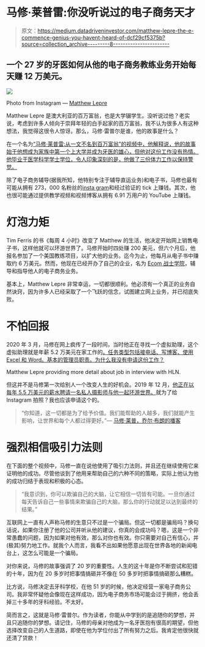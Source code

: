 # 马修·莱普雷:你没听说过的电子商务天才

> 原文：<https://medium.datadriveninvestor.com/matthew-lepre-the-e-commence-genius-you-havent-heard-of-dcf29cf5375b?source=collection_archive---------8----------------------->

## 一个 27 岁的牙医如何从他的电子商务教练业务开始每天赚 12 万美元。

![](img/717507b100afd0231251bdb16b5cf81a.png)

Photo from Instagram — [Matthew Lepre](https://www.instagram.com/matthewlepre/?hl=en)

Matthew Lepre 是澳大利亚的百万富翁，也是大学辍学生。没听说过他？老实说，考虑到许多人倾向于崇拜年轻的白手起家的百万富翁，我不认为很多人有这种想法，我觉得这很令人惊讶。那么，马修·雷普尔是谁，他的故事是什么？

在一个名为[“马修·莱普雷:从一文不名到百万富翁”的视频中，他解释说，他的故事始于他想成为家族中第一个上大学并成为牙医的雄心，但他对这份工作没有热情。他毕业于医学科学学士学位，令人印象深刻的是，他做了三份体力工作以保持警觉。](https://www.youtube.com/watch?v=rmomLoxPOeQ)

除了电子商务辅导(据我所知，他特别专注于辅导直运业务)和电子书，马修也最有可能从拥有 273，000 名粉丝的[insta gram](https://www.instagram.com/matthewlepre/?hl=en)和经过验证的 tick 上赚钱。其次，他也很可能通过提供教学视频和视频博客从拥有 6.91 万用户的 YouTube 上赚钱。

# 灯泡力矩

Tim Ferris 的书《每周 4 小时》改变了 Matthew 的生活，他决定开始网上销售电子书，这样他就可以环游世界了。马修开始时四处赚 200 美元，但六个月后，他报名参加了一个美国教练项目，以扩大他的业务。迄今为止，他每月从电子书中赚取约 6 万美元。然而，他现在已经开办了自己的企业，名为 [Ecom 战士学院](https://ecomwarrioracademy.com/mentoring-application-g/?ad_id=459856594687&utm_placement=&utm_device=c-&utm_keyword=%2Bmatthew%20%2Blepre&utm_matchtype=b&utm_network=g&utm_sourceid={sourceid}&utm_medium=cpc&utm_source=google&utm_campaign=10967261669&utm_term=107947652575&utm_content=459856594687&v1=736-672-4715&v2=kwd-756417444437&v3=CjwKCAiAu8SABhAxEiwAsodSZBB5qB2BMCOvTjWJn8uTXxWf1NuApjelHDXhUCzsw1Y_ZdT39XGUzBoCuXYQAvD_BwE&v4=madsgency&gclid=CjwKCAiAu8SABhAxEiwAsodSZBB5qB2BMCOvTjWJn8uTXxWf1NuApjelHDXhUCzsw1Y_ZdT39XGUzBoCuXYQAvD_BwE)，辅导和指导他人的电子商务业务。

基本上，Matthew Lepre 非常幸运，一切都很顺利。他必须有一个真正的业务自然诀窍，因为许多人已经采取了一个飞跃的信念，试图建立网上业务，并已彻底失败。

# 不怕回报

2020 年 3 月，马修在网上疯传了一段时间，当时他正在寻找一个虚拟助理，这个虚拟助理就是年薪 5.2 万美元在家工作的[。任务类型包括接电话、写博客、使用 Excel 和 Word。基本的管理员职责。为什么我没有申请这份工作？](https://www.dailymail.co.uk/femail/article-8169853/Millionaire-hunt-VIRTUAL-personal-assistant-paid-52k-work-home.html)

Matthew Lepre providing more detail about job in interview with HLN.

但这并不是马修第一次给别人一个改变人生的好机会。2019 年 12 月，[他正在以每年 5.5 万美元的薪水聘请一名私人摄影师与他一起环游世界。](https://www.dailymail.co.uk/femail/article-7803985/Millionaire-hiring-personal-photographer-travel-world-FREE.html)就为了给 Instagram 拍照？我也应该申请这个的。

> “你知道，这一切都是为了给予价值。我们能帮助的人越多，我们就能产生影响，让世界和每个人都过得更好。”— [马修·莱普，乔尔·布朗的播客](https://www.youtube.com/watch?v=24EtcVuKbW0)

# 强烈相信吸引力法则

在下面的整个视频中，马修一直在说他使用了吸引力法则，并且还在继续使用它来证明他的成功。尽管他谈到了他用来帮助自己的六种不同的策略，实际上他认为他的成功归结于表现和积极的心态。

> “我意识到，你可以欺骗自己的大脑，让它相信一切皆有可能。一旦你通过每天告诉自己一些事情来欺骗自己的大脑，那么你的行动就足以达到最终的结果。”

互联网上一直有人声称马修的生意只不过是一个骗局。但这一切都是骗局吗？换句话说，如果你注册了他的公司并听从他的建议，你真的会成功吗？嗯，这是一个非常愚蠢的问题，因为如果对他有效，那么对你也有效。你只需要对自己有信心，并(极其)努力地工作。就我个人而言，我看不出如果他愿意出现在世界各地的新闻电台上，这怎么可能是一个骗局。

对你来说，马修的故事强调了 20 岁的重要性。人生的这十年是你不断尝试和犯错的十年，因为在 20 多岁时把事情搞砸并不像在 50 多岁时把事情搞砸那么糟糕。

比方说，马修决定去牙科学校，在他 51 岁的时候，他决定经营一家电子商务公司。我非常怀疑他会像现在这样成功，因为电子商务市场可能会过于拥挤，他会丢掉三十多年的牙科经验。不太好。

简而言之，这就是马修·雷普尔。作为读者，你能从中学到的是追随你的梦想，并且只追随你的梦想。请记住，马修的母亲对他成为一名牙医抱有很高的期望，但他选择改变自己的人生道路，即使在他为学位付出了所有努力之后。我肯定他很快就还清了贷款！